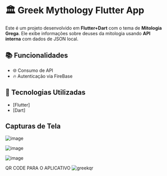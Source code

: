 # 🏛️ Greek Mythology Flutter App

Este é um projeto desenvolvido em **Flutter+Dart** com o tema de **Mitologia Grega**. Ele exibe informações sobre deuses da mitologia usando **API interna** com dados de JSON local.

## 📚 Funcionalidades

- 🌐 Consumo de API
- 🔥 Autenticação via FireBase


## 🚀 Tecnologias Utilizadas

- [Flutter]
- [Dart]


## Capturas de Tela
![image](https://github.com/user-attachments/assets/2293c704-1603-413d-8906-99270add6b07)

![image](https://github.com/user-attachments/assets/cd154098-0eb9-4a7e-9805-1ace94888ba3)

![image](https://github.com/user-attachments/assets/1c06c896-b879-40cb-9236-fa7bf765c990)

QR CODE PARA O APLICATIVO
![greekqr](https://github.com/user-attachments/assets/5592e89d-b67b-45cc-b38a-170b5827d658)



